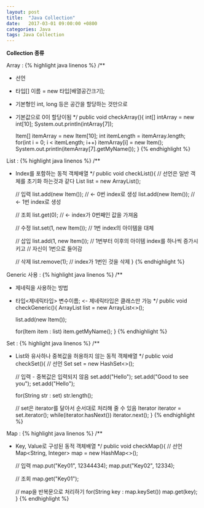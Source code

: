 ```yaml
---
layout: post
title:  "Java Collection"
date:   2017-03-01 09:00:00 +0800
categories: Java
tags: Java Collection
---
```

**Collection 종류**  

Array :
{% highlight java linenos %}
/**
 * 선언
 * 타입[] 이름 = new 타입[배열공간크기];
 * 기본형인 int, long 등은 공간을 할당하는 것만으로
 * 기본값으로 0이 할당이됨
 */
public void checkArray(){
	int[] intArray = new int[10];
	System.out.println(intArray[7]);

	Item[] itemArray = new Item[10];
	int itemLength = itemArray.length;
	for(int i = 0; i < itemLength; i++) itemArray[i] = new Item();
	System.out.println(itemArray[7].getMyName());
}
{% endhighlight %}


List :
{% highlight java linenos %}
/**
 * Index를 포함하는 동적 객체배열
 */
public void checkList(){
	// 선언은 일반 객체를 초기화 하는것과 같다
	List list = new ArrayList();

	// 입력
	list.add(new Item()); // <- 0번 index로 생성
	list.add(new Item()); // <- 1번 index로 생성

	// 조회
	list.get(0); // <- index가 0번째인 값을 가져옴

	// 수정
	list.set(1, new Item()); // 1번 index의 아이템을 대체

	// 삽입
	list.add(1, new Item()); // 1번부터 이후의 아이템 index를 하나씩 증가시키고
													 // 자신이 1번으로 들어감

	// 삭제
	list.remove(1); // index가 1번인 것을 삭제
}
{% endhighlight %}


Generic 사용 :
{% highlight java linenos %}
/**
 * 제네릭을 사용하는 방법
 * 타입<제네릭타입> 변수이름;    <- 제네릭타입은 클래스만 가능
 */
public void checkGeneric(){
	ArrayList<Item> list = new ArrayList<>();

	list.add(new Item());

	for(Item item : list) item.getMyName();
}
{% endhighlight %}


Set :
{% highlight java linenos %}
/**
 * List와 유사하나 중복값을 허용하지 않는 동적 객체배열
 */
public void checkSet(){
	// 선언
	Set<String> set = new HashSet<>();

	// 입력 - 중복값은 입력되지 않음
	set.add("Hello");
	set.add("Good to see you");
	set.add("Hello");

	for(String str : set) str.length();

	// set은 iterator를 달아서 순서대로 처리해 줄 수 있음
	Iterator<String> iterator = set.iterator();
	while(iterator.hasNext()) iterator.next();
}
{% endhighlight %}


Map :
{% highlight java linenos %}
/**
 * Key, Value로 구성된 동적 객체배열
 */
public void checkMap(){
	// 선언
	Map<String, Integer> map = new HashMap<>();

	// 입력
	map.put("Key01", 12344434);
	map.put("Key02", 12334);

	// 조회
	map.get("Key01");

	// map을 반복문으로 처리하기
	for(String key : map.keySet()) map.get(key);
}
{% endhighlight %}